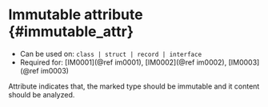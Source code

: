 # Immutable attribute {#immutable_attr}

- Can be used on: `class | struct | record | interface`
- Required for: [IM0001](@ref im0001), [IM0002](@ref im0002), [IM0003](@ref im0003)

Attribute indicates that, the marked type should be immutable and it content should be analyzed.